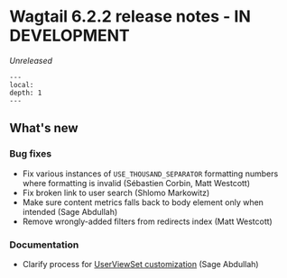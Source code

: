 # Wagtail 6.2.2 release notes - IN DEVELOPMENT

_Unreleased_

```{contents}
---
local:
depth: 1
---
```

## What's new


### Bug fixes

 * Fix various instances of `USE_THOUSAND_SEPARATOR` formatting numbers where formatting is invalid (Sébastien Corbin, Matt Westcott)
 * Fix broken link to user search (Shlomo Markowitz)
 * Make sure content metrics falls back to body element only when intended (Sage Abdullah)
 * Remove wrongly-added filters from redirects index (Matt Westcott)


### Documentation

 * Clarify process for [UserViewSet customization](custom_userviewset) (Sage Abdullah)
